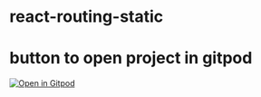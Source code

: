 # react-routing-static

# button to open project in gitpod
[![Open in Gitpod](https://gitpod.io/button/open-in-gitpod.svg)](https://gitpod.io/#https://github.com/ghosh-partha-sarathi/react-routing-static)
